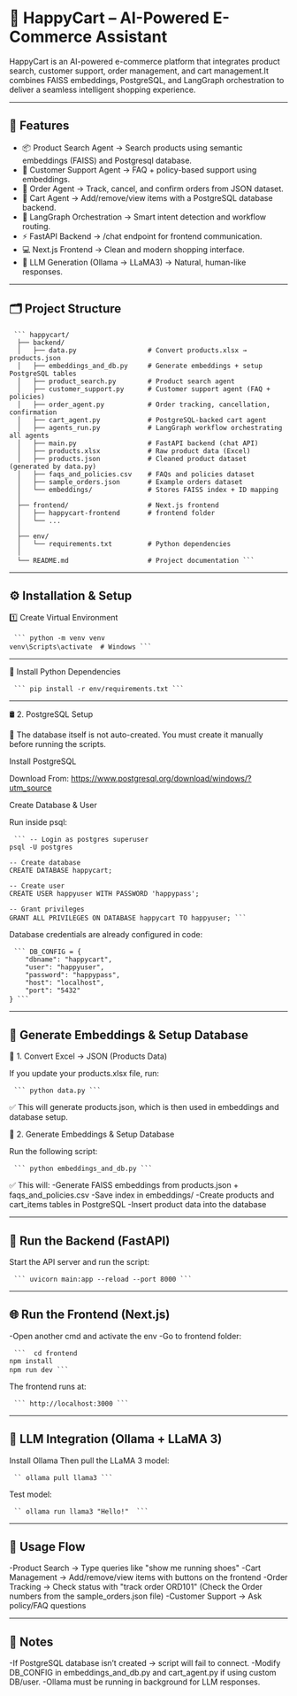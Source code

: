 # 🛒 HappyCart – AI-Powered E-Commerce Assistant

HappyCart is an AI-powered e-commerce platform that integrates product search, customer support, order management, and cart management.It combines FAISS embeddings, 
PostgreSQL, and LangGraph orchestration to deliver a seamless intelligent shopping experience.

---

## 🔧 Features

- 📦 Product Search Agent → Search products using semantic embeddings (FAISS) and Postgresql database.
- 🙋 Customer Support Agent → FAQ + policy-based support using embeddings.
- 🚚 Order Agent → Track, cancel, and confirm orders from JSON dataset.
- 🛒 Cart Agent → Add/remove/view items with a PostgreSQL database backend.
- 🤖 LangGraph Orchestration → Smart intent detection and workflow routing.
- ⚡ FastAPI Backend → /chat endpoint for frontend communication.
- 💻 Next.js Frontend → Clean and modern shopping interface.
- 🧠 LLM Generation (Ollama -> LLaMA3) → Natural, human-like responses.

---

## 🗂️ Project Structure
<pre> <code>``` happycart/
  ├── backend/
  │   ├── data.py                  # Convert products.xlsx → products.json
  │   ├── embeddings_and_db.py     # Generate embeddings + setup PostgreSQL tables
  │   ├── product_search.py        # Product search agent
  │   ├── customer_support.py      # Customer support agent (FAQ + policies)
  │   ├── order_agent.py           # Order tracking, cancellation, confirmation
  │   ├── cart_agent.py            # PostgreSQL-backed cart agent
  │   ├── agents_run.py            # LangGraph workflow orchestrating all agents
  │   ├── main.py                  # FastAPI backend (chat API)
  │   ├── products.xlsx            # Raw product data (Excel)
  │   ├── products.json            # Cleaned product dataset (generated by data.py)
  │   ├── faqs_and_policies.csv    # FAQs and policies dataset
  │   ├── sample_orders.json       # Example orders dataset
  │   └── embeddings/              # Stores FAISS index + ID mapping
  │
  ├── frontend/                    # Next.js frontend
  │   ├── happycart-frontend       # frontend folder
  │   └── ...
  │
  ├── env/
  │   └── requirements.txt         # Python dependencies
  │
  └── README.md                    # Project documentation ```</code> </pre>

  ---

## ⚙️ Installation & Setup

1️⃣ Create Virtual Environment

<pre> <code>``` python -m venv venv
venv\Scripts\activate  # Windows ```</code> </pre>

---

🔹 Install Python Dependencies

<pre> <code>``` pip install -r env/requirements.txt ```</code> </pre>

---

🛢️ 2. PostgreSQL Setup

🚨 The database itself is not auto-created. You must create it manually before running the scripts.

Install PostgreSQL 

Download From: https://www.postgresql.org/download/windows/?utm_source

Create Database & User

Run inside psql:

<pre> <code>``` -- Login as postgres superuser
psql -U postgres

-- Create database
CREATE DATABASE happycart;

-- Create user
CREATE USER happyuser WITH PASSWORD 'happypass';

-- Grant privileges
GRANT ALL PRIVILEGES ON DATABASE happycart TO happyuser; ```</code> </pre>


Database credentials are already configured in code:

<pre> <code>``` DB_CONFIG = {
    "dbname": "happycart",
    "user": "happyuser",
    "password": "happypass",
    "host": "localhost",
    "port": "5432"
} ```</code> </pre>

---

## 🔎 Generate Embeddings & Setup Database

📝 1. Convert Excel → JSON (Products Data)

If you update your products.xlsx file, run:
<pre> <code>``` python data.py ```</code> </pre>


✅ This will generate products.json, which is then used in embeddings and database setup.

🔎 2. Generate Embeddings & Setup Database

Run the following script:
<pre> <code>``` python embeddings_and_db.py ```</code> </pre>


✅ This will:
-Generate FAISS embeddings from products.json + faqs_and_policies.csv
-Save index in embeddings/
-Create products and cart_items tables in PostgreSQL
-Insert product data into the database

---

## 🚀 Run the Backend (FastAPI)

Start the API server and run the script:
<pre> <code>``` uvicorn main:app --reload --port 8000 ```</code> </pre>

---

## 🌐 Run the Frontend (Next.js)

-Open another cmd and activate the env
-Go to frontend folder: 
<pre> <code>```  cd frontend
npm install
npm run dev ```</code> </pre>

The frontend runs at:
<pre> <code>``` http://localhost:3000 ```</code> </pre>

---

## 🤖 LLM Integration (Ollama + LLaMA 3)

Install Ollama
Then pull the LLaMA 3 model:

<pre> <code>`` ollama pull llama3 ```</code> </pre>

Test model:

<pre> <code>`` ollama run llama3 "Hello!"  ```</code> </pre>

---

## 🧩 Usage Flow

-Product Search → Type queries like "show me running shoes"
-Cart Management → Add/remove/view items with buttons on the frontend
-Order Tracking → Check status with "track order ORD101" (Check the Order numbers from the sample_orders.json file)
-Customer Support → Ask policy/FAQ questions

---

## 📝 Notes

-If PostgreSQL database isn’t created → script will fail to connect.
-Modify DB_CONFIG in embeddings_and_db.py and cart_agent.py if using custom DB/user.
-Ollama must be running in background for LLM responses.





